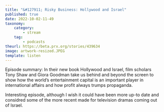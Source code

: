 ```yaml
---
title: "&#127911; Risky Business: Hollywood and Israel"
published: true
date: 2022-10-02-11-49
taxonomy:
    category:
        - stream
    tag:
        - podcasts
theurl: https://beta.prx.org/stories/439634
image: artwork-resized.JPEG
template: listen
---
```


Episode summary: In their new book Hollywood and Israel, film scholars Tony Shaw and Giora Goodman take us behind and beyond the screen to show how the world&rsquo;s entertainment capital is an important player in international affairs and how profit always trumps propaganda.

Interesting episode, although I wish it could have been more up-to date and considred some of the more recent made for television dramas coming out of Israel.
